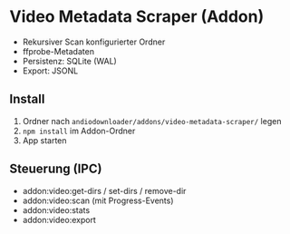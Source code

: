 # Video Metadata Scraper (Addon)

- Rekursiver Scan konfigurierter Ordner
- ffprobe-Metadaten
- Persistenz: SQLite (WAL)
- Export: JSONL

## Install
1. Ordner nach `andiodownloader/addons/video-metadata-scraper/` legen
2. `npm install` im Addon-Ordner
3. App starten

## Steuerung (IPC)
- addon:video:get-dirs / set-dirs / remove-dir
- addon:video:scan (mit Progress-Events)
- addon:video:stats
- addon:video:export
